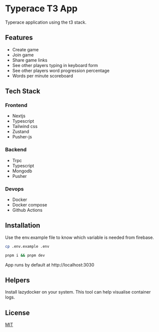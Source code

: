 # Typerace T3 App

Typerace application using the t3 stack.

## Features

- Create game
- Join game
- Share game links
- See other players typing in keyboard form
- See other players word progression percentage
- Words per minute scoreboard

## Tech Stack

### Frontend

- Nextjs
- Typescript
- Tailwind css
- Zustand
- Pusher-js

### Backend

- Trpc
- Typescript
- Mongodb
- Pusher

### Devops

- Docker
- Docker compose
- Github Actions

## Installation

Use the env.example file to know which variable is needed from firebase.

```bash
cp .env.example .env
```

```bash
pnpm i && pnpm dev
```

App runs by default at http://localhost:3030

## Helpers

Install lazydocker on your system. This tool can help visualise container logs.

## License

[MIT](https://choosealicense.com/licenses/mit/)
